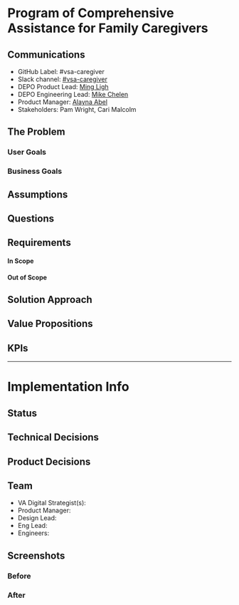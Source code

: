 # Program of Comprehensive Assistance for Family Caregivers

## Communications
- GitHub Label: #vsa-caregiver
- Slack channel: [#vsa-caregiver](https://dsva.slack.com/archives/CMJ2V70UV)
- DEPO Product Lead: [Ming Ligh](https://github.com/mlighdc)
- DEPO Engineering Lead: [Mike Chelen](https://github.com/mchelen-gov)
- Product Manager: [Alayna Abel](https://github.com/ala-yna)
- Stakeholders: Pam Wright, Cari Malcolm

## The Problem


### User Goals


### Business Goals


## Assumptions

## Questions

## Requirements
#### In Scope 

#### Out of Scope

## Solution Approach

## Value Propositions

## KPIs

---

# Implementation Info

## Status

## Technical Decisions

## Product Decisions

## Team

- VA Digital Strategist(s): 
- Product Manager:  
- Design Lead: 
- Eng Lead: 
- Engineers:
   
## Screenshots

### Before

### After
